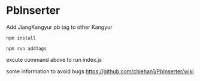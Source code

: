 # PbInserter
Add JiangKangyur pb tag to other Kangyur
```
npm install
```

```
npm run addTags
```
excute command above to run index.js

some information to avoid bugs
https://github.com/chiehan1/PbInserter/wiki
